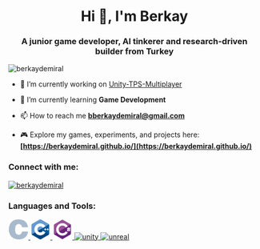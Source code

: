 <h1 align="center">Hi 👋, I'm Berkay</h1>
<h3 align="center">A junior game developer, AI tinkerer and research-driven builder from Turkey</h3>

<p align="left"> <img src="https://komarev.com/ghpvc/?username=berkaydemiral&label=Profile%20views&color=0e75b6&style=flat" alt="berkaydemiral" /> </p>

- 🔭 I’m currently working on [Unity-TPS-Multiplayer](https://github.com/BerkayDemiral/Unity-TPS-Multiplayer)

- 🌱 I’m currently learning **Game Development**

- 📫 How to reach me **bberkaydemiral@gmail.com**

- 🎮 Explore my games, experiments, and projects here: **[https://berkaydemiral.github.io/](https://berkaydemiral.github.io/)**

<h3 align="left">Connect with me:</h3>
<p align="left">
<a href="https://linkedin.com/in/berkaydemiral" target="blank"><img align="center" src="https://raw.githubusercontent.com/rahuldkjain/github-profile-readme-generator/master/src/images/icons/Social/linked-in-alt.svg" alt="berkaydemiral" height="30" width="40" /></a>
</p>

<h3 align="left">Languages and Tools:</h3>
<p align="left"> <a href="https://www.cprogramming.com/" target="_blank" rel="noreferrer"> <img src="https://raw.githubusercontent.com/devicons/devicon/master/icons/c/c-original.svg" alt="c" width="40" height="40"/> </a> <a href="https://www.w3schools.com/cpp/" target="_blank" rel="noreferrer"> <img src="https://raw.githubusercontent.com/devicons/devicon/master/icons/cplusplus/cplusplus-original.svg" alt="cplusplus" width="40" height="40"/> </a> <a href="https://www.w3schools.com/cs/" target="_blank" rel="noreferrer"> <img src="https://raw.githubusercontent.com/devicons/devicon/master/icons/csharp/csharp-original.svg" alt="csharp" width="40" height="40"/> </a> <a href="https://unity.com/" target="_blank" rel="noreferrer"> <img src="https://www.vectorlogo.zone/logos/unity3d/unity3d-icon.svg" alt="unity" width="40" height="40"/> </a> <a href="https://unrealengine.com/" target="_blank" rel="noreferrer"> <img src="https://raw.githubusercontent.com/kenangundogan/fontisto/036b7eca71aab1bef8e6a0518f7329f13ed62f6b/icons/svg/brand/unreal-engine.svg" alt="unreal" width="40" height="40"/> </a> </p>

